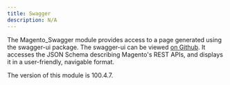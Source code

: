 ```yaml
---
title: Swagger
description: N/A
---
```


The Magento_Swagger module provides access to a page generated using the swagger-ui package. The swagger-ui can be viewed
[on Github](https://github.com/swagger-api/swagger-ui). It accesses the JSON Schema describing Magento's REST APIs,
and displays it in a user-friendly, navigable format.

<InlineAlert slots="text" />
The version of this module is 100.4.7.
